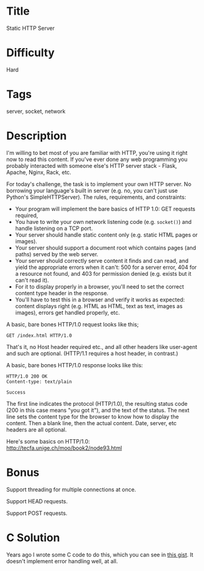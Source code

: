 # Title

Static HTTP Server

# Difficulty

Hard

# Tags

server, socket, network

# Description

I'm willing to bet most of you are familiar with HTTP, you're using it right now to read this content. If you've ever done any web programming you probably interacted with someone else's HTTP server stack - Flask, Apache, Nginx, Rack, etc. 

For today's challenge, the task is to implement your own HTTP server. No borrowing your language's built in server (e.g. no, you can't just use Python's SimpleHTTPServer). The rules, requirements, and constraints:

- Your program will implement the bare basics of HTTP 1.0: GET requests required, 
- You have to write your own network listening code (e.g. `socket()`) and handle listening on a TCP port. 
- Your server should handle static content only (e.g. static HTML pages or images).
- Your server should support a document root which contains pages (and paths) served by the web server.
- Your server should correctly serve content it finds and can read, and yield the appropriate errors when it can't: 500 for a server error, 404 for a resource not found, and 403 for permission denied (e.g. exists but it can't read it). 
- For it to display properly in a browser, you'll need to set the correct content type header in the response. 
- You'll have to test this in a browser and verify it works as expected: content displays right (e.g. HTML as HTML, text as text, images as images), errors get handled properly, etc. 

A basic, bare bones HTTP/1.0 request looks like this;

	GET /index.html HTTP/1.0

That's it, no Host header required etc., and all other headers like user-agent and such are optional. (HTTP/1.1 requires a host header, in contrast.)

A basic, bare bones HTTP/1.0 response looks like this:

	HTTP/1.0 200 OK
	Content-type: text/plain
	
	Success

The first line indicates the protocol (HTTP/1.0), the resulting status code (200 in this case means "you got it"), and the text of the status. The next line sets the content type for the browser to know how to display the content. Then a blank line, then the actual content. Date, server, etc headers are all optional. 

Here's some basics on HTTP/1.0: http://tecfa.unige.ch/moo/book2/node93.html 

# Bonus

Support threading for multiple connections at once. 

Support HEAD requests.

Support POST requests. 


# C Solution

Years ago I wrote some C code to do this, which you can see in [this gist](https://gist.github.com/paralax/6f57e457b5edd7b11aae2988ae8564a0). It doesn't implement error handling well, at all. 
